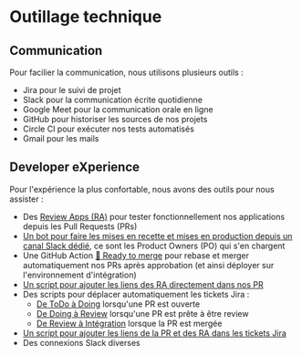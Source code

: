 # Outillage technique

## Communication

Pour facilier la communication, nous utilisons plusieurs outils :
- Jira pour le suivi de projet
- Slack pour la communication écrite quotidienne
- Google Meet pour la communication orale en ligne
- GitHub pour historiser les sources de nos projets
- Circle CI pour exécuter nos tests automatisés
- Gmail pour les mails

## Developer eXperience

Pour l'expérience la plus confortable, nous avons des outils pour nous assister :
- Des [Review Apps (RA)](https://doc.scalingo.com/platform/app/review-apps) pour tester fonctionnellement nos applications depuis les Pull Requests (PRs)
- [Un bot pour faire les mises en recette et mises en production depuis un canal Slack dédié](https://github.com/1024pix/pix-bot), ce sont les Product Owners (PO) qui s'en chargent
- Une GitHub Action [:rocket: Ready to merge](https://github.com/1024pix/pix-actions#auto-merge) pour rebase et merger automatiquement nos PRs après approbation (et ainsi déployer sur l'environnement d'intégration)
- [Un script pour ajouter les liens des RA directement dans nos PR](https://github.com/1024pix/pix/blob/dev/scripts/signal_deploy_to_pr.sh)
- Des scripts pour déplacer automatiquement les tickets Jira :
  * [De ToDo à Doing](https://github.com/1024pix/pix/blob/dev/.github/workflows/jira-transition-to-dev-in-progress.yaml) lorsqu'une PR est ouverte
  * [De Doing à Review](https://github.com/1024pix/pix/blob/dev/.github/workflows/jira-transition-to-review.yaml) lorsqu'une PR est prête à être review
  * [De Review à Intégration](https://github.com/1024pix/pix/blob/dev/.github/workflows/on-dev-merge.yaml) lorsque la PR est mergée
- [Un script pour ajouter les liens de la PR et des RA dans les tickets Jira](https://github.com/1024pix/pix/blob/dev/scripts/jira/comment-with-review-app-url.js)
- Des connexions Slack diverses 
